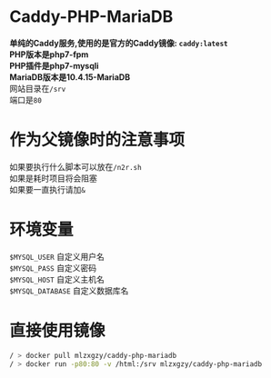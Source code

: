 # Caddy-PHP-MariaDB
**单纯的Caddy服务,使用的是官方的Caddy镜像: `caddy:latest`**<br>
**PHP版本是php7-fpm**<br>
**PHP插件是php7-mysqli**<br>
**MariaDB版本是10.4.15-MariaDB**<br>
网站目录在`/srv`<br>
端口是`80`

# 作为父镜像时的注意事项
如果要执行什么脚本可以放在`/n2r.sh`<br>
如果是耗时项目将会阻塞<br>
如果要一直执行请加`&`

# 环境变量
`$MYSQL_USER`  自定义用户名<br>
`$MYSQL_PASS`  自定义密码<br>
`$MYSQL_HOST`  自定义主机名<br>
`$MYSQL_DATABASE`  自定义数据库名

# 直接使用镜像
```bash
/ > docker pull mlzxgzy/caddy-php-mariadb
/ > docker run -p80:80 -v /html:/srv mlzxgzy/caddy-php-mariadb
```
